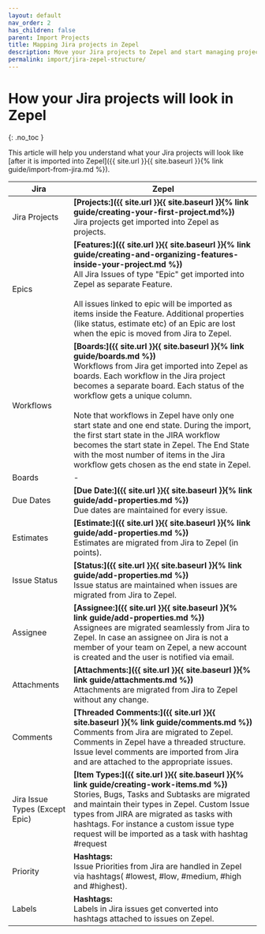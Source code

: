 ```yaml
---
layout: default
nav_order: 2
has_children: false
parent: Import Projects
title: Mapping Jira projects in Zepel
description: Move your Jira projects to Zepel and start managing projects with ease.
permalink: import/jira-zepel-structure/
---
```

# How your Jira projects will look in Zepel
{: .no_toc }

This article will help you understand what your Jira projects will look like [after it is imported into Zepel]({{ site.url }}{{ site.baseurl }}{% link guide/import-from-jira.md %}).

| <center>Jira</center>      | <center>Zepel</center>          |
|:-------------|:------------------|
| Jira Projects | **[Projects:]({{ site.url }}{{ site.baseurl }}{% link guide/creating-your-first-project.md%})** <br>Jira projects get imported into Zepel as projects. |
| Epics | **[Features:]({{ site.url }}{{ site.baseurl }}{% link guide/creating-and-organizing-features-inside-your-project.md %})** <br>All Jira Issues of type "Epic" get imported into Zepel as separate Feature. <br><br>All issues linked to epic will be imported as items inside the Feature. Additional properties (like status, estimate etc) of an Epic are lost when the epic is moved from Jira to Zepel.|
| Workflows | **[Boards:]({{ site.url }}{{ site.baseurl }}{% link guide/boards.md %})** <br>Workflows from Jira get imported into Zepel as boards. Each workflow in the Jira project becomes a separate board. Each status of the workflow gets a unique column. <br><br>Note that workflows in Zepel have only one start state and one end state. During the import, the first start state in the JIRA workflow becomes the start state in Zepel. The End State with the most number of items in the Jira workflow gets chosen as the end state in Zepel.      |
| Boards | - |
| Due Dates | **[Due Date:]({{ site.url }}{{ site.baseurl }}{% link guide/add-properties.md %})** <br>Due dates are maintained for every issue.      |
| Estimates | **[Estimate:]({{ site.url }}{{ site.baseurl }}{% link guide/add-properties.md %})** <br>Estimates are migrated from Jira to Zepel (in points).       |
| Issue Status | **[Status:]({{ site.url }}{{ site.baseurl }}{% link guide/add-properties.md %})** <br>Issue status are maintained when issues are migrated from Jira to Zepel.      |
| Assignee | **[Assignee:]({{ site.url }}{{ site.baseurl }}{% link guide/add-properties.md %})** <br>Assignees are migrated seamlessly from Jira to Zepel. In case an assignee on Jira is not a member of your team on Zepel, a new account is created and the user is notified via email.      |
| Attachments | **[Attachments:]({{ site.url }}{{ site.baseurl }}{% link guide/attachments.md %})** <br>Attachments are migrated from Jira to Zepel without any change.|
| Comments | **[Threaded Comments:]({{ site.url }}{{ site.baseurl }}{% link guide/comments.md %})** <br>Comments from Jira are migrated to Zepel. Comments in Zepel have a threaded structure. Issue level comments are imported from Jira and are attached to the appropriate issues.|
| Jira Issue Types (Except Epic) | **[Item Types:]({{ site.url }}{{ site.baseurl }}{% link guide/creating-work-items.md %})**<br> Stories, Bugs, Tasks and Subtasks are migrated and maintain their types in Zepel. Custom Issue types from JIRA are migrated as tasks with hashtags. For instance a custom issue type request will be imported as a task with hashtag #request      |
| Priority | **Hashtags:**<br> Issue Priorities from Jira are handled in Zepel via hashtags( #lowest, #low, #medium, #high and #highest). |
| Labels | **Hashtags:**<br> Labels in Jira issues get converted into hashtags attached to issues on Zepel.      |